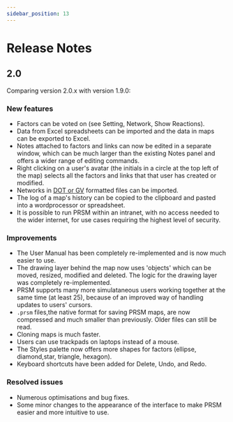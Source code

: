 ```yaml
---
sidebar_position: 13
---
```

# Release Notes

## 2.0

Comparing version 2.0.x with version 1.9.0:

### New features

* Factors can be voted on (see Setting, Network, Show Reactions).
* Data from Excel spreadsheets can be imported and the data in maps can be exported to Excel.
* Notes attached to factors and links can now be edited in a separate window, which can be much larger than the existing Notes panel and offers a wider range of editing commands.
* Right clicking on a user's avatar (the initials in a circle at the top left of the map) selects all the factors and links that that user has created or modified.
* Networks in [DOT or GV](https://en.wikipedia.org/wiki/DOT_(graph_description_language)) formatted files can be imported.
* The log of a map's history can be copied to the clipboard and pasted into a wordprocessor or spreadsheet.
* It is possible to run PRSM within an intranet, with no access needed to the wider internet, for use cases requiring the highest level of security.

### Improvements

* The User Manual has been completely re-implemented and is now much easier to use.
* The drawing layer behind the map now uses  'objects' which can be moved, resized, modified and deleted.  The logic for the drawing layer was completely re-implemented.
* PRSM supports many more simulataneous users working together at the same time (at least 25), because of an improved way of handling updates to users' cursors.
* `.prsm` files,the native format for saving PRSM maps, are now compressed and much smaller than previously.  Older files can still be read.
* Cloning maps is much faster.
* Users can use trackpads on laptops instead of a mouse.
* The Styles palette now offers more shapes for factors (ellipse, diamond,star, triangle, hexagon).
* Keyboard shortcuts have been added for Delete, Undo, and Redo.

### Resolved issues

* Numerous optimisations and bug fixes.
* Some minor changes to the appearance of the  interface to make PRSM easier and more intuitive to use.
